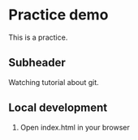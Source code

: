 # Practice demo

This is a practice.

## Subheader

Watching tutorial about git.

## Local development

1. Open index.html in your browser
